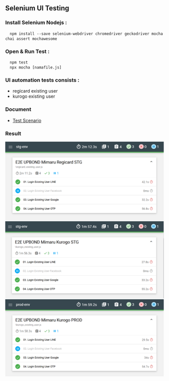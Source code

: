 ## Selenium UI Testing
### Install Selenium Nodejs :
```
  npm install --save selenium-webdriver chromedriver geckodriver mocha chai assert mochawesome
```

### Open & Run Test :
```
  npm test
  npx mocha [namafile.js]
```
### UI automation tests consists :
- regicard existing user
- kurogo existing user

### Document
- [Test Scenario](https://docs.google.com/spreadsheets/d/1zveT648w18oZB30-4FMLFR2yjG8oAYm-7l8w74ySniY/edit?usp=sharing)

### Result
![alt text](https://github.com/deastyjesica/mimaru/blob/master/report_result/regicard_existing_user_stg/assets/Screenshot%20regicard_existing_user_stg.png?raw=true)
![alt text](https://github.com/deastyjesica/mimaru/blob/master/report_result/kurogo_existing_user_stg/assets/kurogo_existing_user_stg.png?raw=true)
![alt text](https://github.com/deastyjesica/mimaru/blob/master/report_result/kurogo_existing_user_prod/assets/kurogo_existing_user_prod.png?raw=true)
